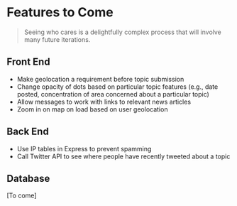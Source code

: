# Features to Come

> Seeing who cares is a delightfully complex process that will involve many future iterations.

## Front End

- Make geolocation a requirement before topic submission
- Change opacity of dots based on particular topic features (e.g., date posted, concentration of area concerned about a particular topic)
- Allow messages to work with links to relevant news articles
- Zoom in on map on load based on user geolocation

## Back End

- Use IP tables in Express to prevent spamming
- Call Twitter API to see where people have recently tweeted about a topic

## Database

[To come]
